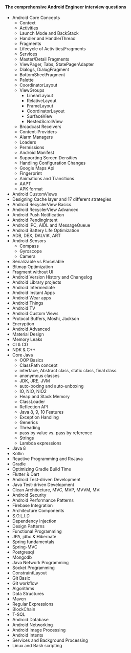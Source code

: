 #### The comprehensive Android Engineer interview questions

* Android Core Concepts
	* Context
	* Activities
	* Launch Mode and BackStack
	* Handler and HandlerThread
	* Fragments
	* Lifecycle of Activities/Fragments
	* Services
	* Master/Detail Fragments
	* ViewPager, Tabs, StatePagerAdapter
	* Dialogs, DialogFragment
	* BottomSheetFragment
	* Palette
	* CoordinatorLayout
	* ViewGroups
		* LinearLayout
		* RelativeLayout
		* FrameLayout
		* CoordinatorLayout
		* SurfaceView
		* NestedScrollView
	* Broadcast Receivers
	* Content-Providers
	* Alarm Managers
	* Loaders
	* Permissions
	* Android Manifest
	* Supporting Screen Densities
	* Handling Configuration Changes
	* Google Maps Api
	* Fingerprint
	* Animations and Transitions
	* AAPT
	* APK format
* Android CustomViews
* Designing Cache layer and 17 different strategies
* Android RecyclerView Basics
* Android RecyclerView Advanced
* Android Push Notification
* Android PendingIntent
* Android IPC, AIDL and MessageQueue
* Android Battery Life Optimization
* ADB, DEX, DALVIK, ART
* Android Sensors
	* Compass
	* Gyroscope
	* Camera
* Serializable vs Parcelable
* Bitmap Optimization
* Fragment without UI
* Android Version History and Changelog
* Android Library projects
* Android Intermediate
* Android Instant Apps
* Android Wear apps
* Android Things
* Android TV
* Android Custom Views
* Protocol Buffers, Moshi, Jackson
* Encryption
* Android Advanced
* Material Design
* Memory Leaks
* CI & CD
* NDK & C++
* Core Java 
	* OOP Basics
	* ClassPath concept
	* interface, Abstract class, static class, final class
	* anonymous classes
	* JDK, JRE, JVM
	* auto-boxing and auto-unboxing
	* IO, NIO, NIO2
	* Heap and Stack Memory
	* ClassLoader
	* Reflection API
	* Java 8, 9, 10 Features
	* Exception Handling
	* Generics
	* Threading
	* pass by value vs. pass by reference
	* Strings
	* Lambda expressions
* Java 8 
* Kotlin
* Reactive Programming and RxJava
* Gradle
* Optimizing Gradle Build Time
* Flutter & Dart
* Android Test-driven Development
* Java Test-driven Development
* Clean Architecture, MVC, MVP, MVVM, MVI
* Android Security
* Android Performance Patterns
* Firebase Integration
* Architecture Components
* S.O.L.I.D 
* Dependency Injection
* Design Patterns
* Functional Programming
* JPA, jdbc & Hibernate
* Spring fundamentals
* Spring-MVC
* Postgresql
* Mongodb
* Java Network Programming
* Socket Programming
* ConstraintLayout
* Git Basic
* Git workflow
* Algorithms
* Data Structures
* Maven
* Regular Expressions
* BlockChain
* T-SQL
* Android Database
* Android Networking
* Android Image Processing
* Android Intents
* Services and Background Processing
* Linux and Bash scripting